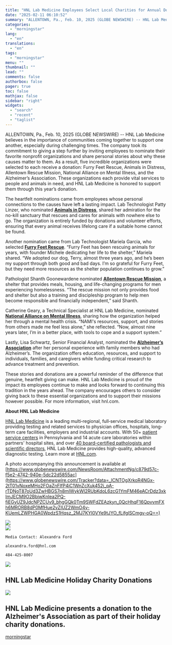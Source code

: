```yaml
---
title: "HNL Lab Medicine Employees Select Local Charities for Annual Donation"
date: "2025-02-11 06:10:52"
summary: "ALLENTOWN, Pa., Feb. 10, 2025 (GLOBE NEWSWIRE) -- HNL Lab Medicine believes in the importance of communities coming together to support one another, especially during challenging times. The company took its commitment to giving a step further by inviting employees to nominate their favorite nonprofit organizations and share personal stories..."
categories:
  - "morningstar"
lang:
  - "en"
translations:
  - "en"
tags:
  - "morningstar"
menu: ""
thumbnail: ""
lead: ""
comments: false
authorbox: false
pager: true
toc: false
mathjax: false
sidebar: "right"
widgets:
  - "search"
  - "recent"
  - "taglist"
---
```


ALLENTOWN, Pa., Feb. 10, 2025 (GLOBE NEWSWIRE) -- HNL Lab Medicine believes in the importance of communities coming together to support one another, especially during challenging times. The company took its commitment to giving a step further by inviting employees to nominate their favorite nonprofit organizations and share personal stories about why these causes matter to them. As a result, five incredible organizations were selected to each receive a donation: Furry Feet Rescue, Animals in Distress, Allentown Rescue Mission, National Alliance on Mental Illness, and the Alzheimer’s Association. These organizations each provide vital services to people and animals in need, and HNL Lab Medicine is honored to support them through this year’s donation.

The heartfelt nominations came from employees whose personal connections to the causes have left a lasting impact. Lab Technologist Patty Linzer, who nominated [**Animals in Distress**](https://www.globenewswire.com/Tracker?data=E9_uXP1JZr_ltmx93LHQiGRLIELnU6fq7pQfu2KFGzLOM0S4J6a2gggwWpf0vWjvDry4YpUqNG9u4Fy4qk6N5uYEU7bqPiNcdnjrP1-_i-NkrYcrhAmvwjR4gU2O2dLB), shared her admiration for the no-kill sanctuary that rescues and cares for animals with nowhere else to go. The organization is entirely funded by donations and volunteer efforts, ensuring that every animal receives lifelong care if a suitable home cannot be found.

Another nomination came from Lab Technologist Mariela Garcia, who selected [**Furry Feet Rescue**](https://www.globenewswire.com/Tracker?data=t2fp1xgkQsqaz5yg3llhg-RtEmqMLG2VR_8m54Y4-UhHdOCKLdDbqIJmQpAeVeeMt6QxL4fZQih7ou79wMfZoeARZIirdWo2IRATcjURyRs=). “Furry Feet has been rescuing animals for years, with founder Michele dedicating her life to the shelter,” Mariela shared. “We adopted our dog, Terry, almost three years ago, and he’s been my support through both good and bad days. I’m so grateful for Furry Feet, but they need more resources as the shelter population continues to grow.”

Pathologist Shanth Goonewardene nominated [**Allentown Rescue Mission**](https://www.globenewswire.com/Tracker?data=JHTi8QH8wqUdI0j6t1gKb3tlc3f8eOHrTp4ZNcfvPMGbHpUBFjQmo7Baxf4Lt6U5tBWgAqacIbctsytd18recbBf2RZrYM0nDSBygfgQFQg1Y52lUfNBVkC8K8XtQovE), a shelter that provides meals, housing, and life-changing programs for men experiencing homelessness. “The rescue mission not only provides food and shelter but also a training and discipleship program to help men become responsible and financially independent,” said Shanth.

Catherine Geary, a Technical Specialist at HNL Lab Medicine, nominated [**National Alliance on Mental Illness**](https://www.globenewswire.com/Tracker?data=QlXGbC4pRZFY1soQCor4Tm-yzh2Kem8aBlApYIRpmlSpk7H7vKxtcd9ydly5xTfCYTZrMEXRCYijRcTSXrb6Zv_cgJy7JWfihx6RDSzz9T4=), sharing how the organization helped her through a mental health crisis. “NAMI's resources, support, and stories from others made me feel less alone,” she reflected. “Now, almost nine years later, I’m in a better place, with tools to cope and a support system.”

Lastly, Lisa Schwartz, Senior Financial Analyst, nominated the [**Alzheimer’s Association**](https://www.globenewswire.com/Tracker?data=aUvC1z_Zkb-0LqyCpBPe5vZd8IpAt4t7dZots4cmcDBpXNfp2RJeiR8HXIfFAz9po0CocyPT9pwJNvCQQokrPTUIq6aEraMjfuwuKnp3UMk=) after her personal experience with family members who had Alzheimer’s. The organization offers education, resources, and support to individuals, families, and caregivers while funding critical research to advance treatment and prevention.

These stories and donations are a powerful reminder of the difference that genuine, heartfelt giving can make. HNL Lab Medicine is proud of the impact its employees continue to make and looks forward to continuing this tradition in the years ahead. The company encourages others to consider giving back to these essential organizations and to support their missions however possible. For more information, visit hnl.com.

**About HNL Lab Medicine**

[HNL Lab Medicine](https://www.globenewswire.com/Tracker?data=s1O_gYwl9hVZd91_v5PA30KXu_D9Ni1HcFzDm7E79uOqqzZKOOS3mip0_PJMaoysrFs4NSzj6sEjey0IGCxqOg==) is a leading multi‐regional, full‐service medical laboratory providing testing and related services to physician offices, hospitals, long‐term care facilities, employers and industrial accounts. With 50+ [patient service centers](https://www.globenewswire.com/Tracker?data=8ZlWh2xaT08u3L0m5QCgWfwnVefW2HOPNJiaBbvL_H2Ew6T96ZiKEr8B_oRdzIpxpp6ZRyVLMgjYcLY9V6oQVbcdjLPxeBwpD5_J9d8ZTTg=) in Pennsylvania and 14 acute care laboratories within partners' hospital sites, and over [40 board-certified pathologists and scientific directors](https://www.globenewswire.com/Tracker?data=D6-Jpjmz_ne_7cCFW6x1lHLAWNyFTCnY1NTHrKV0AoectjPVKwSC63vxUAQ2BJgqxCpt2-1pI8pSWGQnit2KphmFPAHbj8ZLH6hXLtasIinLqIPomFLEstStvli97O3VUU7QCtDh1PWzhZdW46zJ2w==), HNL Lab Medicine provides high-quality, advanced diagnostic testing. Learn more at [HNL.com](https://www.globenewswire.com/Tracker?data=kOWSfGjpkPSvPf60mCDYlj_2P2yR8kKHA8LdhiIPxNmEeY-KlmTQo15nhW5tUXN_K8N2gQtMh027Bq8WP92BIA==).

A photo accompanying this announcement is available at [https://www.globenewswire.com/NewsRoom/AttachmentNg/c879d57c-f5e2-4742-940e-5dc22d5855ac](https://www.globenewswire.com/Tracker?data=_lCNTOgXrkoR4NGx-2tT01vNoxeMHo2FOaZnFIfP4iC1WnZcXuk452j_pA-rTDNoT87oUd3ZwHBGS7n8mlWykWI2RUbKdoL6zcG1YmFM46eACrDdz3xkImJECM9O2BbiwKnIea2PQ-fiEGyUZ9JdcNPZCUv9_bhgGQk0Tm9SWFdZEAzkyn_0QcHhqF16QpvvmFXh6MRORB8dP0MfHue2vZIUZ2WmO4y-KUemLZWPHGA0WpdzS1Hqsz_2MJ7KYI0VYe9tJYO_fLifglSCmgv-oQ==)

  


 ![](https://www.globenewswire.com/newsroom/ti?nf=OTM1NjA0NyM2NzQ0MzAwIzIyNjE5ODc=)   
 ![](https://ml.globenewswire.com/media/ZGM5ZjE5NGYtNjg4Yy00ZDRiLWIwMmYtNTVhMGNmNDFhYTQ5LTEyNzM1Mzc=/tiny/HNL-Lab-Medicine.png)
```
Media Contact: Alexandra Ford

alexandra.ford@hnl.com

484-425-8007
```

 [![](https://ml.globenewswire.com/media/1e7817e1-61b3-46db-b5ac-13999a9ef12c/small/hnl-labs-jpg.jpg)](https://www.globenewswire.com/NewsRoom/AttachmentNg/1e7817e1-61b3-46db-b5ac-13999a9ef12c)

HNL Lab Medicine Holiday Charity Donations
------------------------------------------

  [![](https://ml.globenewswire.com/media/c879d57c-f5e2-4742-940e-5dc22d5855ac/medium/hnl-lab-medicine-holiday-charity-donations.jpg)](https://www.globenewswire.com/NewsRoom/AttachmentNg/c879d57c-f5e2-4742-940e-5dc22d5855ac/en) 

HNL Lab Medicine presents a donation to the Alzheimer's Association as part of their holiday charity donations.
---------------------------------------------------------------------------------------------------------------

[morningstar](https://www.morningstar.com/news/globe-newswire/9356047/hnl-lab-medicine-employees-select-local-charities-for-annual-donation)
